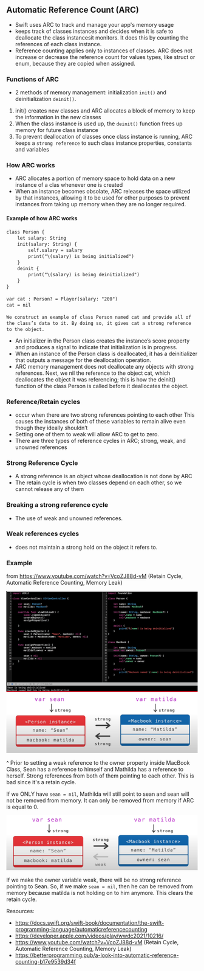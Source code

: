 ## Automatic Reference Count (ARC)

- Swift uses ARC to track and manage your app's memory usage
- keeps track of classes instances and decides when it is safe to deallocate the class instancesit monitors. It does this by counting the references of each class instance.
- Reference counting applies only to instances of classes. ARC does not increase or decrease the reference count for values types, like struct or enum, because they are copied when assigned. 

### Functions of ARC

- 2 methods of memory management: initialization `init()` and deinitialization `deinit()`. 
1. init() creates new classes and ARC allocates a block of memory to keep the information in the new classes 
2. When the class instance is used up, the `deinit()` function frees up memory for future class instance 
3. To prevent deallocation of classes once class instance is running, ARC keeps a `strong reference` to such class instance properties, constants and variables 

### How ARC works

- ARC allocates a portion of memory space to hold data on a new instance of a clas whenever one is created
- When an instance becomes obsolate, ARC releases the space utilized by that instances, allowing it to be used for other purposes to prevent instances from taking up memory when they are no longer required. 

#### Example of how ARC works 

```
class Person {
    let salary: String
    init(salary: String) {
        self.salary = salary
        print("\(salary) is being initialized")
    }
    deinit {
        print("\(salary) is being deinitialized")
    }
}

var cat : Person? = Player(salary: "200")
cat = nil   

We construct an example of class Person named cat and provide all of the class’s data to it. By doing so, it gives cat a strong reference to the object.
```

- An initializer in the Person class creates the instance’s score property and produces a signal to indicate that initialization is in progress. 
- When an instance of the Person class is deallocated, it has a deinitializer that outputs a message for the deallocation operation.
- ARC memory management does not deallocate any objects with strong references. Next, we nil the reference to the object cat, which deallocates the object it was referencing; this is how the deinit() function of the class Person is called before it deallocates the object.

### Reference/Retain cycles
- occur when there are two strong references pointing to each other This causes the instances of both of these variables to remain alive even though they ideally shouldn’t
- Setting one of them to weak will allow ARC to get to zero.
- There are three types of reference cycles in ARC; strong, weak, and unowned references

### Strong Reference Cycle 
- A strong reference is an object whose deallocation is not done by ARC
- The retain cycle is when two classes depend on each other, so we cannot release any of them

### Breaking a strong reference cycle
- The use of weak and unowned references.

### Weak references cycles
- does not maintain a strong hold on the object it refers to.

### Example
from https://www.youtube.com/watch?v=VcoZJ88d-vM (Retain Cycle, Automatic Reference Counting, Memory Leak)

<img src="https://github.com/cs4372/ios-study-guide/blob/master/swift/Automatic-Reference-Count/arc-code.png"/>

<img src="https://github.com/cs4372/ios-study-guide/blob/master/swift/Automatic-Reference-Count/arc-diagram.png"/>

^ Prior to setting a weak reference to the owner property inside MacBook Class, Sean has a reference to himself and Mathilda has a reference to herself.
Strong references from both of them pointing to each other. This is bad since it's a retain cycle.

If we ONLY have `sean = nil`, Mathilda will still point to sean and sean will not be removed from memory. It can only be removed from memory
if ARC is equal to 0.

<img src="https://github.com/cs4372/ios-study-guide/blob/master/swift/Automatic-Reference-Count/arc-weak.png"/>

If we make the owner variable weak, there will be no strong reference pointing to Sean. So, if we make `sean = nil`, then he can be removed from memory
because matilda is not holding on to him anymore. This clears the retain cycle.

Resources:
- https://docs.swift.org/swift-book/documentation/the-swift-programming-language/automaticreferencecounting
- https://developer.apple.com/videos/play/wwdc2021/10216/
- https://www.youtube.com/watch?v=VcoZJ88d-vM (Retain Cycle, Automatic Reference Counting, Memory Leak)
- https://betterprogramming.pub/a-look-into-automatic-reference-counting-b17e9539d34f
